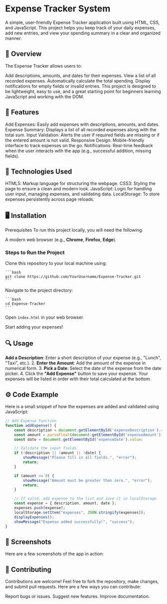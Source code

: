# Expense Tracker System

A simple, user-friendly Expense Tracker application built using HTML, CSS, and JavaScript. This project helps you keep track of your daily expenses, add new entries, and view your spending summary in a clear and organized manner.

## 📝 Overview
The Expense Tracker allows users to:

Add descriptions, amounts, and dates for their expenses.
View a list of all recorded expenses.
Automatically calculate the total spending.
Display notifications for empty fields or invalid entries.
This project is designed to be lightweight, easy to use, and a great starting point for beginners learning JavaScript and working with the DOM.

## 🚀 Features
Add Expenses: Easily add expenses with descriptions, amounts, and dates.
Expense Summary: Displays a list of all recorded expenses along with the total sum.
Input Validation: Alerts the user if required fields are missing or if the entered amount is not valid.
Responsive Design: Mobile-friendly interface to track expenses on the go.
Notifications: Real-time feedback when the user interacts with the app (e.g., successful addition, missing fields).

## 🔧 Technologies Used
HTML5: Markup language for structuring the webpage.
CSS3: Styling the page to ensure a clean and modern look.
JavaScript: Logic for handling user input, managing expenses, and validating data.
LocalStorage: To store expenses persistently across page reloads.

## 🖥️ Installation
Prerequisites
To run this project locally, you will need the following:

A modern web browser (e.g., **Chrome**, **Firefox**, **Edge**).
### **Steps to Run the Project**
Clone this repository to your local machine using:

    ```bash
    git clone https://github.com/YourUsername/Expense-Tracker.git
    ```
Navigate to the project directory:

    ```bash
    cd Expense-Tracker
    ```

Open `index.html` in your web browser.


Start adding your expenses!

## 🔍 **Usage**
**Add a Description**: Enter a short description of your expense (e.g., "Lunch", "Taxi", etc.).
2. **Enter the Amount**: Add the amount of the expense in numerical form.
3. **Pick a Date**: Select the date of the expense from the date picker.
4. Click the **"Add Expense"** button to save your expense.
Your expenses will be listed in order with their total calculated at the bottom.

## ⚙️ **Code Example**
Here is a small snippet of how the expenses are added and validated using JavaScript:

```javascript
// Add Expense Function
function addExpense() {
    const description = document.getElementById('expenseDescription').value;
    const amount = parseFloat(document.getElementById('expenseAmount').value);
    const date = document.getElementById('expenseDate').value;

    // Validate the input fields
    if (!description || !amount || !date) {
        showMessage("Please fill in all fields.", "error");
        return;
    }

    if (amount <= 0) {
        showMessage("Amount must be greater than zero.", "error");
        return;
    }

    // If valid, add expense to the list and save it in localStorage
    const expense = { description, amount, date };
    expenses.push(expense);
    localStorage.setItem("expenses", JSON.stringify(expenses));
    displayExpenses();
    showMessage("Expense added successfully!", "success");
}
```
## 📸 Screenshots
Here are a few screenshots of the app in action:


## 💬 Contributing
Contributions are welcome! Feel free to fork the repository, make changes, and submit pull requests. Here are a few ways you can contribute:

Report bugs or issues.
Suggest new features.
Improve documentation.

